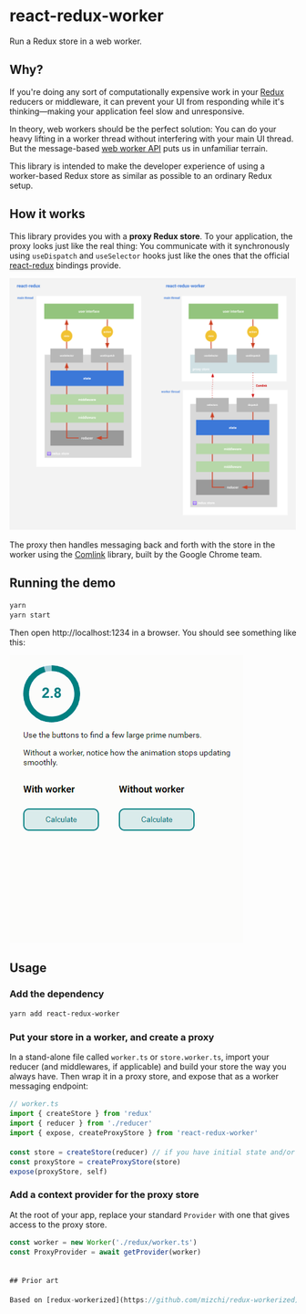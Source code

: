 # react-redux-worker

Run a Redux store in a web worker.

## Why?

If you're doing any sort of computationally expensive work in your [Redux](https://redux.js.org) reducers or middleware, it
can prevent your UI from responding while it's thinking&mdash;making your application feel slow and
unresponsive.

In theory, web workers should be the perfect solution: You can do your heavy lifting in a worker
thread without interfering with your main UI thread. But the message-based [web worker
API](https://redux.js.org) puts us in unfamiliar terrain.

This library is intended to make the developer experience of using a worker-based Redux store as
similar as possible to an ordinary Redux setup.

## How it works

This library provides you with a **proxy Redux store**. To your application, the proxy looks just
like the real thing: You communicate with it synchronously using `useDispatch` and `useSelector`
hooks just like the ones that the official [react-redux](https://github.com/reduxjs/react-redux)
bindings provide.

![diagram](./img/react-redux-worker.svg)

The proxy then handles messaging back and forth with the store in the worker using the
[Comlink](https://github.com/GoogleChromeLabs/comlink) library, built by the Google Chrome team.

## Running the demo

```bash
yarn
yarn start
```

Then open http://localhost:1234 in a browser. You should see something like this:

![demo](./img/worker-demo.gif)

## Usage

### Add the dependency

```bash
yarn add react-redux-worker
```

### Put your store in a worker, and create a proxy

In a stand-alone file called `worker.ts` or `store.worker.ts`, import your reducer (and middlewares,
if applicable) and build your store the way you always have. Then wrap it in a proxy store,
and expose that as a worker messaging endpoint:

```ts
// worker.ts
import { createStore } from 'redux'
import { reducer } from './reducer'
import { expose, createProxyStore } from 'react-redux-worker'

const store = createStore(reducer) // if you have initial state and/or middleware you can add them here as well
const proxyStore = createProxyStore(store)
expose(proxyStore, self)
```

### Add a context provider for the proxy store

At the root of your app, replace your standard `Provider` with one that gives access to the proxy
store.

```ts
const worker = new Worker('./redux/worker.ts')
const ProxyProvider = await getProvider(worker)


## Prior art

Based on [redux-workerized](https://github.com/mizchi/redux-workerized) by [@mizchi](https://github.com/mizchi/)
```
